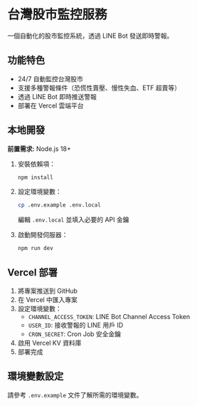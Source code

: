 # 台灣股市監控服務

一個自動化的股市監控系統，透過 LINE Bot 發送即時警報。

## 功能特色

- 24/7 自動監控台灣股市
- 支援多種警報條件（恐慌性賣壓、慢性失血、ETF 超賣等）
- 透過 LINE Bot 即時推送警報
- 部署在 Vercel 雲端平台

## 本地開發

**前置需求:** Node.js 18+

1. 安裝依賴項：
   ```bash
   npm install
   ```

2. 設定環境變數：
   ```bash
   cp .env.example .env.local
   ```
   編輯 `.env.local` 並填入必要的 API 金鑰

3. 啟動開發伺服器：
   ```bash
   npm run dev
   ```

## Vercel 部署

1. 將專案推送到 GitHub
2. 在 Vercel 中匯入專案
3. 設定環境變數：
   - `CHANNEL_ACCESS_TOKEN`: LINE Bot Channel Access Token
   - `USER_ID`: 接收警報的 LINE 用戶 ID
   - `CRON_SECRET`: Cron Job 安全金鑰
4. 啟用 Vercel KV 資料庫
5. 部署完成

## 環境變數設定

請參考 `.env.example` 文件了解所需的環境變數。
